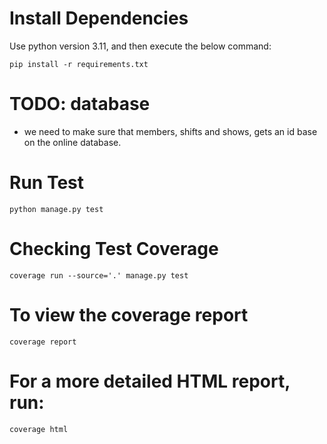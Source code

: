 # Install Dependencies
Use python version 3.11, and then execute the below command:
```
pip install -r requirements.txt
```

# TODO: database
- we need to make sure that members, shifts and shows, gets an id base on the online database. 



# Run Test
```
python manage.py test
```


# Checking Test Coverage
```
coverage run --source='.' manage.py test
```

# To view the coverage report
```
coverage report
```

# For a more detailed HTML report, run:
```
coverage html
```
